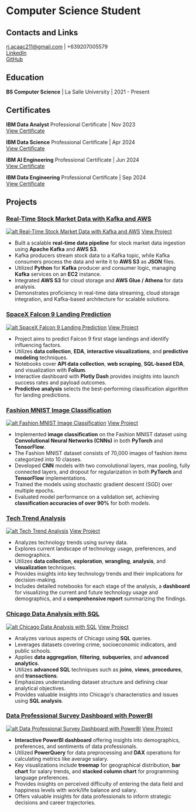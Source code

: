 # Computer Science Student

## Contacts and Links
rj.acaac211@gmail.com | +639207005579 \
[LinkedIn](https://www.linkedin.com/in/rj-r-aca-ac-7a070b29a/) \
[GitHub](https://github.com/rjacaac211)


## Education
**BS Computer Science** | La Salle University | 2021 - Present

## Certificates
**IBM Data Analyst** Professional Certificate | Nov 2023\
[View Certificate](https://coursera.org/share/4bd141d4137f48ebf6dd781c67d4c432)

**IBM Data Science** Professional Certificate | Apr 2024\
[View Certificate](https://coursera.org/share/aa116bbde7d81fba96bf719d84b7797d)

**IBM AI Engineering** Professional Certificate | Jun 2024\
[View Certificate](https://coursera.org/share/4199b5a5c5a357f6393f0ff190a45ddd)

**IBM Data Engineering** Professional Certificate | Sep 2024\
[View Certificate](https://coursera.org/share/5536170f1d713bf39386954039887cac)

## Projects

### [**Real-Time Stock Market Data with Kafka and AWS**](https://github.com/rjacaac211/Real-Time-Stock-Market-Data-with-Kafka-and-AWS)
[![alt Real-Time Stock Market Data with Kafka and AWS](assets/img/stocks-kafka.jpg)](https://github.com/rjacaac211/Real-Time-Stock-Market-Data-with-Kafka-and-AWS)
[View Project](https://github.com/rjacaac211/Real-Time-Stock-Market-Data-with-Kafka-and-AWS)
- Built a scalable **real-time data pipeline** for stock market data ingestion using **Apache Kafka** and **AWS S3**.
- Kafka producers stream stock data to a Kafka topic, while Kafka consumers process the data and write it to **AWS S3** as **JSON** files.
- Utilized **Python** for **Kafka** producer and consumer logic, managing **Kafka** services on an **EC2** instance.
- Integrated **AWS S3** for cloud storage and **AWS Glue / Athena** for data analysis.
- Demonstrates proficiency in real-time data streaming, cloud storage integration, and Kafka-based architecture for scalable solutions.

### [**SpaceX Falcon 9 Landing Prediction**](https://github.com/rjacaac211/SpaceX-Falcon-9-Landing-Prediction)
[![alt SpaceX Falcon 9 Landing Prediction](assets/img/spxfalc9_landpred.jpg)](https://github.com/rjacaac211/SpaceX-Falcon-9-Landing-Prediction)
[View Project](https://github.com/rjacaac211/SpaceX-Falcon-9-Landing-Prediction)
- Project aims to predict Falcon 9 first stage landings and identify influencing factors.
- Utilizes **data collection**, **EDA**, **interactive visualizations**, and **predictive modeling** techniques.
- Notebooks cover **API data collection**, **web scraping**, **SQL-based EDA**, and visualization with **Folium**.
- Interactive dashboard with **Plotly Dash** provides insights into launch success rates and payload outcomes.
- **Predictive analysis** selects the best-performing classification algorithm for landing predictions.

### [**Fashion MNIST Image Classification**](https://github.com/rjacaac211/Fashion_MNIST_Image_Classification)
[![alt Fashion MNIST Image Classification](assets/img/fashion-mnist.jpg)](https://github.com/rjacaac211/Fashion_MNIST_Image_Classification)
[View Project](https://github.com/rjacaac211/Fashion_MNIST_Image_Classification)
- Implemented **image classification** on the Fashion MNIST dataset using **Convolutional Neural Networks (CNNs)** in both **PyTorch** and **TensorFlow**.
- The Fashion MNIST dataset consists of 70,000 images of fashion items categorized into 10 classes.
- Developed **CNN** models with two convolutional layers, max pooling, fully connected layers, and dropout for regularization in both **PyTorch** and **TensorFlow** implementations.
- Trained the models using stochastic gradient descent (SGD) over multiple epochs.
- Evaluated model performance on a validation set, achieving **classification accuracies of over 90%** for both models.

### [**Tech Trend Analysis**](https://github.com/rjacaac211/Tech-Trend-Analysis)
[![alt Tech Trend Analysis](assets/img/tech-trend-analysis.jpg)](https://github.com/rjacaac211/Tech-Trend-Analysis)
[View Project](https://github.com/rjacaac211/Tech-Trend-Analysis)
- Analyzes technology trends using survey data.
- Explores current landscape of technology usage, preferences, and demographics.
- Utilizes **data collection**, **exploration**, **wrangling**, **analysis**, and **visualization** techniques.
- Provides insights into key technology trends and their implications for decision-making.
- Includes detailed notebooks for each stage of the analysis, a **dashboard** for visualizing the current and future technology usage and demographics, and a **comprehensive report** summarizing the findings.

### [**Chicago Data Analysis with SQL**](https://github.com/rjacaac211/Chicago-Data-Analysis-with-SQL)
[![alt Chicago Data Analysis with SQL](assets/img/chicago-data-analysis.jpg)](https://github.com/rjacaac211/Chicago-Data-Analysis-with-SQL)
[View Project](https://github.com/rjacaac211/Chicago-Data-Analysis-with-SQL)
- Analyzes various aspects of Chicago using **SQL** queries.
- Leverages datasets covering crime, socioeconomic indicators, and public schools.
- Applies **data aggregation**, **filtering**, **subqueries**, and **advanced analytics**.
- Utilizes **advanced SQL** techniques such as **joins**, **views**, **procedures**, and **transactions**.
- Emphasizes understanding dataset structure and defining clear analytical objectives.
- Provides valuable insights into Chicago's characteristics and issues using **SQL analysis**.

### [**Data Professional Survey Dashboard with PowerBI**](https://github.com/rjacaac211/Data-Professional-Survey-with-PowerBI)
[![alt Data Professional Survey Dashboard with PowerBI](assets/img/data-professional-survey-dashboard.jpg)](https://github.com/rjacaac211/Data-Professional-Survey-with-PowerBI)
[View Project](https://github.com/rjacaac211/Data-Professional-Survey-with-PowerBI)
- **Interactive PowerBI dashboard** offering insights into demographics, preferences, and sentiments of data professionals.
- Utilized **PowerQuery** for data preprocessing and **DAX** operations for calculating metrics like average salary.
- Key visualizations include **treemap** for geographical distribution, **bar chart** for salary trends, and **stacked column chart** for programming language preferences.
- Provides insights on perceived difficulty of entering the data field and happiness levels with work/life balance and salary.
- Offers valuable insights for data professionals to inform strategic decisions and career trajectories.
